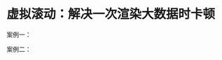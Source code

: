 # 虚拟滚动：解决一次渲染大数据时卡顿
案例一：
<!-- https://juejin.cn/post/6844904009568878600
https://github.com/Guohjia/listScroll/blob/master/listScroll.js -->
案例二：
<!-- http://zoo.zhengcaiyun.cn/blog/article/intersectionobserver -->

